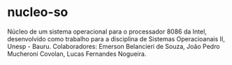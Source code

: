 # nucleo-so
Núcleo de um sistema operacional para o processador 8086 da Intel, desenvolvido como trabalho para a disciplina de Sistemas Operacioanais II, Unesp - Bauru.
Colaboradores:
Emerson Belancieri de Souza,
João Pedro Mucheroni Covolan,
Lucas Fernandes Nogueira.
